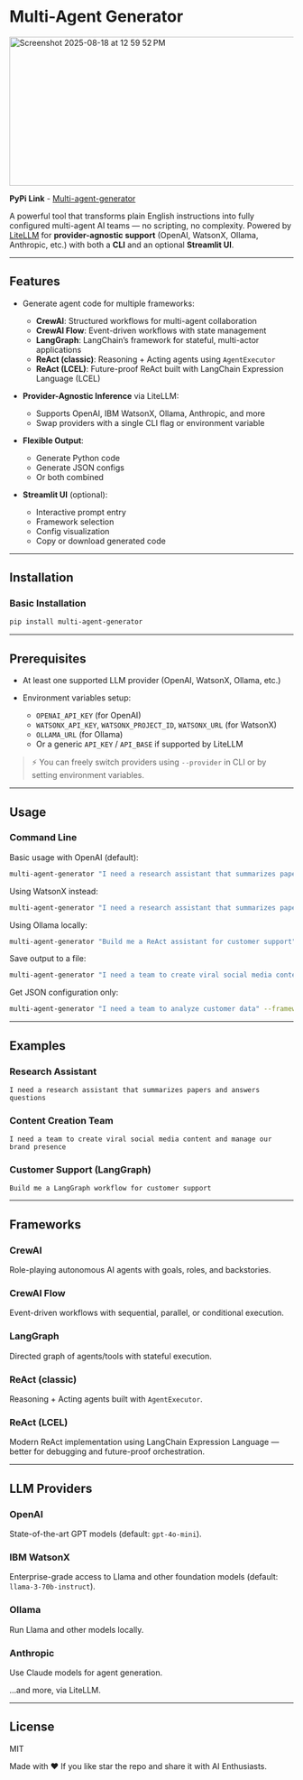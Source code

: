 # Multi-Agent Generator
<img width="807" height="264" alt="Screenshot 2025-08-18 at 12 59 52 PM" src="https://github.com/user-attachments/assets/90665135-80a3-43e2-82cc-ae7fa1dcc6a3" />

**PyPi Link** - [Multi-agent-generator](https://pypi.org/project/multi-agent-generator/)

A powerful tool that transforms plain English instructions into fully configured multi-agent AI teams — no scripting, no complexity.
Powered by [LiteLLM](https://docs.litellm.ai/) for **provider-agnostic support** (OpenAI, WatsonX, Ollama, Anthropic, etc.) with both a **CLI** and an optional **Streamlit UI**.

---

## Features

* Generate agent code for multiple frameworks:

  * **CrewAI**: Structured workflows for multi-agent collaboration
  * **CrewAI Flow**: Event-driven workflows with state management
  * **LangGraph**: LangChain’s framework for stateful, multi-actor applications
  * **ReAct (classic)**: Reasoning + Acting agents using `AgentExecutor`
  * **ReAct (LCEL)**: Future-proof ReAct built with LangChain Expression Language (LCEL)

* **Provider-Agnostic Inference** via LiteLLM:

  * Supports OpenAI, IBM WatsonX, Ollama, Anthropic, and more
  * Swap providers with a single CLI flag or environment variable

* **Flexible Output**:

  * Generate Python code
  * Generate JSON configs
  * Or both combined

* **Streamlit UI** (optional):

  * Interactive prompt entry
  * Framework selection
  * Config visualization
  * Copy or download generated code

---

## Installation

### Basic Installation

```bash
pip install multi-agent-generator
```

---

## Prerequisites

* At least one supported LLM provider (OpenAI, WatsonX, Ollama, etc.)
* Environment variables setup:

  * `OPENAI_API_KEY` (for OpenAI)
  * `WATSONX_API_KEY`, `WATSONX_PROJECT_ID`, `WATSONX_URL` (for WatsonX)
  * `OLLAMA_URL` (for Ollama)
  * Or a generic `API_KEY` / `API_BASE` if supported by LiteLLM

> ⚡ You can freely switch providers using `--provider` in CLI or by setting environment variables.

---

## Usage

### Command Line

Basic usage with OpenAI (default):

```bash
multi-agent-generator "I need a research assistant that summarizes papers and answers questions" --framework crewai
```

Using WatsonX instead:

```bash
multi-agent-generator "I need a research assistant that summarizes papers and answers questions" --framework crewai --provider watsonx
```

Using Ollama locally:

```bash
multi-agent-generator "Build me a ReAct assistant for customer support" --framework react-lcel --provider ollama
```

Save output to a file:

```bash
multi-agent-generator "I need a team to create viral social media content" --framework langgraph --output social_team.py
```

Get JSON configuration only:

```bash
multi-agent-generator "I need a team to analyze customer data" --framework react --format json
```

---

## Examples

### Research Assistant

```
I need a research assistant that summarizes papers and answers questions
```

### Content Creation Team

```
I need a team to create viral social media content and manage our brand presence
```

### Customer Support (LangGraph)

```
Build me a LangGraph workflow for customer support
```

---

## Frameworks

### CrewAI

Role-playing autonomous AI agents with goals, roles, and backstories.

### CrewAI Flow

Event-driven workflows with sequential, parallel, or conditional execution.

### LangGraph

Directed graph of agents/tools with stateful execution.

### ReAct (classic)

Reasoning + Acting agents built with `AgentExecutor`.

### ReAct (LCEL)

Modern ReAct implementation using LangChain Expression Language — better for debugging and future-proof orchestration.

---

## LLM Providers

### OpenAI

State-of-the-art GPT models (default: `gpt-4o-mini`).

### IBM WatsonX

Enterprise-grade access to Llama and other foundation models (default: `llama-3-70b-instruct`).

### Ollama

Run Llama and other models locally.

### Anthropic

Use Claude models for agent generation.

…and more, via LiteLLM.

---

## License

MIT

Made with ❤️ If you like star the repo and share it with AI Enthusiasts.
